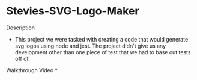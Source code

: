 # Stevies-SVG-Logo-Maker

Description
* This project we were tasked with creating a code that would generate svg logos using node and jest. The project didn't give us any development other than one piece of test that we had to base out tests off of.

Walkthrough Video
* 